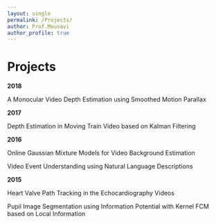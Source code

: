 ```yaml
---
layout: single
permalink: /Projects/
author: Prof.Mousavi
author_profile: true
---
```

# Projects


**2018**

A Monocular Video Depth Estimation using Smoothed Motion Parallax	

**2017**

Depth Estimation in Moving Train Video based on Kalman Filtering
	
**2016**

Online Gaussian Mixture Models for Video Background Estimation	

Video Event Understanding using Natural Language Descriptions
	
**2015**

Heart Valve Path Tracking in the Echocardiography Videos
	
Pupil Image Segmentation using Information Potential with Kernel FCM based on Local Information	
